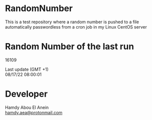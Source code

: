 # RandomNumber    
This is a test repository where a random number is pushed to a file automatically passwordless from a cron job in my Linux CentOS server    
# Random Number of the last run   
16109
      
Last update (GMT +1)    
08/17/22 08:00:01
# Developer    
Hamdy Abou El Anein   
hamdy.aea@protonmail.com
